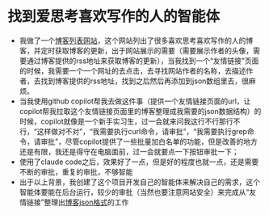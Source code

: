 # 找到爱思考喜欢写作的人的智能体
- 我做了一个[博客列表网站](https://friends.yitianyigexiangfa.com/)，这个网站列出了很多喜欢思考喜欢写作的人的博客，并定时获取博客的更新，出于网站展示的需要（需要展示作者的头像，需要通过博客提供的rss地址来获取博客的更新），当我找到一个“友情链接”页面的时候，我需要一个一个网址的去点击，去寻找网站作者的名称，去描述作者，去找到博客提供的rss地址，找到之后然后再添加到json数组里去，很麻烦。
- 当我使用github copilot帮我去做这件事（提供一个友情链接页面的url，让copilot帮我拉取这个友情链接页面里的博客整理成我需要的json数据结构）的时候，copilot就像是一个新手实习生，过一会就来问我这行不行那行不行，“这样做对不对”，“我需要执行curl命令，请审批”，“我需要执行grep命令，请审批”，尽管copilot提供了一些批量加白名单的功能，但是改善的地方还是有限，我还是得守在电脑面前，过一会就要点一下按钮审批一下；
- 使用了claude code之后，效果好了一点，但是好的程度也就一点，还是需要不断的审批，重复的审批，不够智能
- 出于以上背景，我创建了这个项目开发自己的智能体来解决自己的需求，这个智能体要能在后台运行，较少的审批（当然也要注意网站安全）来完成从“友情链接”整理出[博客json格式](https://github.com/JavaProgrammerLB/awesome-blogs/blob/master/src/assets/blogs.json)的工作